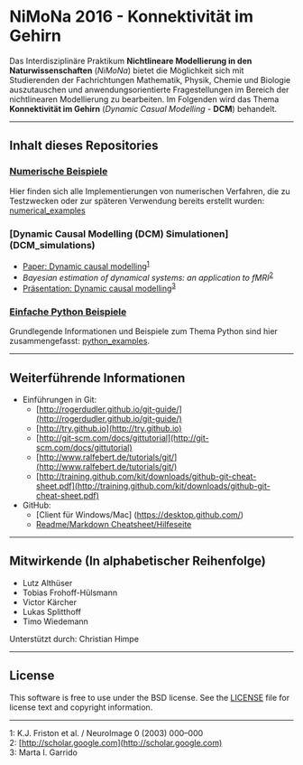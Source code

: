 # NiMoNa 2016 - Konnektivität im Gehirn
Das Interdisziplinäre Praktikum **Nichtlineare Modellierung in den Naturwissenschaften** (*NiMoNa*) bietet die Möglichkeit sich mit Studierenden der Fachrichtungen Mathematik, Physik, Chemie und Biologie auszutauschen und anwendungsorientierte Fragestellungen im Bereich der nichtlinearen Modellierung zu bearbeiten. Im Folgenden wird das Thema **Konnektivität im Gehirn** (*Dynamic Casual Modelling* - **DCM**) behandelt.

---

## Inhalt dieses Repositories

### [Numerische Beispiele](numerical_examples)
Hier finden sich alle Implementierungen von numerischen Verfahren, die zu Testzwecken oder zur späteren Verwendung bereits erstellt wurden: [numerical_examples](numerical_examples)

### [Dynamic Causal Modelling (DCM) Simulationen] (DCM_simulations)
  * [Paper: Dynamic causal modelling](http://web.mit.edu/swg/ImagingPubs/connectivity/Dcm_Friston.pdf)<sup>[1](#note_1)</sup>
  * *Bayesian estimation of dynamical systems: an application to fMRI*<sup>[2](#note_2)</sup>
  * [Präsentation: Dynamic causal modelling](http://www.brainmapping.org/SummerCourseSlides/DCM_NITP.pdf)<sup>[3](#note_3)</sup>

### [Einfache Python Beispiele](python_examples)
Grundlegende Informationen und Beispiele zum Thema Python sind hier zusammengefasst: [python_examples](python_examples).

---

## Weiterführende Informationen
* Einführungen in Git:
  * [http://rogerdudler.github.io/git-guide/](http://rogerdudler.github.io/git-guide/)
  * [http://try.github.io](http://try.github.io)
  * [http://git-scm.com/docs/gittutorial](http://git-scm.com/docs/gittutorial)
  * [http://www.ralfebert.de/tutorials/git/](http://www.ralfebert.de/tutorials/git/)
  * [http://training.github.com/kit/downloads/github-git-cheat-sheet.pdf](http://training.github.com/kit/downloads/github-git-cheat-sheet.pdf)
* GitHub:
  * [Client für Windows/Mac] (https://desktop.github.com/)
  * [Readme/Markdown Cheatsheet/Hilfeseite](https://github.com/adam-p/markdown-here/wiki/Markdown-Cheatsheet)
  
---
  
## Mitwirkende (In alphabetischer Reihenfolge)
* Lutz Althüser  
* Tobias Frohoff-Hülsmann  
* Victor Kärcher  
* Lukas Splitthoff  
* Timo Wiedemann  

Unterstützt durch: Christian Himpe

---

## License
This software is free to use under the BSD license. See the [LICENSE](LICENSE.md) file for license text and copyright information.

---

<a name="note_1">1</a>: K.J. Friston et al. / NeuroImage 0 (2003) 000–000  
<a name="note_2">2</a>: [http://scholar.google.com](http://scholar.google.com)  
<a name="note_3">3</a>: Marta I. Garrido  
